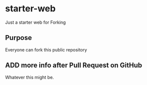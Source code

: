 # starter-web
Just a starter web for Forking

## Purpose
Everyone can fork this public repository

## ADD more info after Pull Request on GitHub
Whatever this might be.